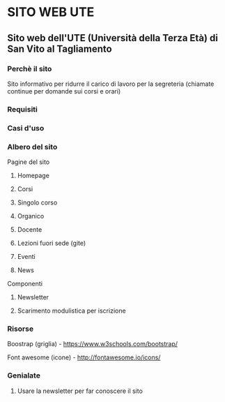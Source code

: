 # SITO WEB UTE
## Sito web dell'UTE (Università della Terza Età) di San Vito al Tagliamento

### Perchè il sito
Sito informativo per ridurre il carico di lavoro per la segreteria (chiamate continue per domande sui corsi e orari)


### Requisiti


### Casi d'uso


### Albero del sito

Pagine del sito

1. Homepage

2. Corsi

3. Singolo corso

4. Organico

5. Docente

6. Lezioni fuori sede (gite)

7. Eventi

8. News

Componenti

1. Newsletter

2. Scarimento modulistica per iscrizione



### Risorse

Boostrap (griglia) - https://www.w3schools.com/bootstrap/

Font awesome (icone) - http://fontawesome.io/icons/

### Genialate

1. Usare la newsletter per far conoscere il sito



